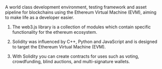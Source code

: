 A world class development environment, testing framework and asset pipeline for blockchains 
using the Ethereum Virtual Machine (EVM), aiming to make life as a developer easier. 

1. The web3.js library is a collection of modules which contain specific functionality for the ethereum ecosystem.

2. Solidity was influenced by C++, Python and JavaScript and is designed to target the Ethereum Virtual Machine (EVM).

3. With Solidity you can create contracts for uses such as voting, crowdfunding, blind auctions, and multi-signature wallets.